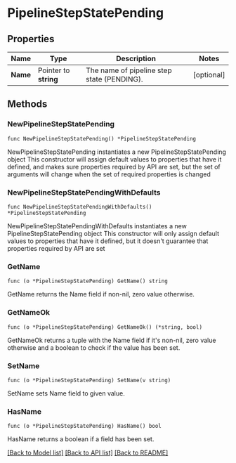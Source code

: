 # PipelineStepStatePending

## Properties

Name | Type | Description | Notes
------------ | ------------- | ------------- | -------------
**Name** | Pointer to **string** | The name of pipeline step state (PENDING). | [optional] 

## Methods

### NewPipelineStepStatePending

`func NewPipelineStepStatePending() *PipelineStepStatePending`

NewPipelineStepStatePending instantiates a new PipelineStepStatePending object
This constructor will assign default values to properties that have it defined,
and makes sure properties required by API are set, but the set of arguments
will change when the set of required properties is changed

### NewPipelineStepStatePendingWithDefaults

`func NewPipelineStepStatePendingWithDefaults() *PipelineStepStatePending`

NewPipelineStepStatePendingWithDefaults instantiates a new PipelineStepStatePending object
This constructor will only assign default values to properties that have it defined,
but it doesn't guarantee that properties required by API are set

### GetName

`func (o *PipelineStepStatePending) GetName() string`

GetName returns the Name field if non-nil, zero value otherwise.

### GetNameOk

`func (o *PipelineStepStatePending) GetNameOk() (*string, bool)`

GetNameOk returns a tuple with the Name field if it's non-nil, zero value otherwise
and a boolean to check if the value has been set.

### SetName

`func (o *PipelineStepStatePending) SetName(v string)`

SetName sets Name field to given value.

### HasName

`func (o *PipelineStepStatePending) HasName() bool`

HasName returns a boolean if a field has been set.


[[Back to Model list]](../README.md#documentation-for-models) [[Back to API list]](../README.md#documentation-for-api-endpoints) [[Back to README]](../README.md)



